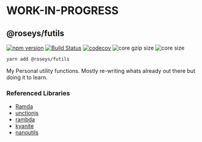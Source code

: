 # WORK-IN-PROGRESS

## @roseys/futils

[![npm version](https://badge.fury.io/js/%40roseys%2Ffutils.svg)](https://badge.fury.io/js/%40roseys%2Ffutils)
[![Build Status](https://travis-ci.org/JoshRosenstein/futils.svg?branch=master)](https://travis-ci.org/JoshRosenstein/futils)
[![codecov](https://codecov.io/gh/JoshRosenstein/futils/branch/master/graph/badge.svg)](https://codecov.io/gh/JoshRosenstein/futils)
![core gzip size](http://img.badgesize.io/https://unpkg.com/@roseys/futils?compression=gzip&label=core%20gzip%20size)
![core size](http://img.badgesize.io/https://unpkg.com/@roseys/futils?label=core%20size)


```sh
yarn add @roseys/futils
```

My Personal utility functions. Mostly re-writing whats already out there but doing it to learn.

### Referenced Libraries
- [Ramda](https://github.com/ramda)
- [unctionjs](https://github.com/unctionjs)
- [rambda](https://github.com/selfrefactor/rambda)
- [kyanite](https://github.com/dhershman1/kyanite)
- [nanoutils](https://github.com/nanoutils/nanoutils)
